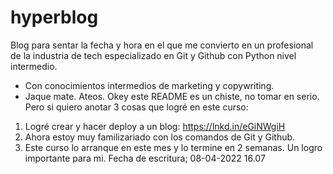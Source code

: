 # hyperblog
Blog para sentar la fecha y hora en el que me convierto en un profesional de la industria de tech especializado en Git y Github con Python nivel intermedio.
- Con conocimientos intermedios de marketing y copywriting.
- Jaque mate. Ateos.
Okey este README es un chiste, no tomar en serio. Pero si quiero anotar 3 cosas que logré en este curso:
1. Logré crear y hacer deploy a un blog: https://lnkd.in/eGiNWgiH
2. Ahora estoy muy familizariado con los comandos de Git y Github.
3. Este curso lo arranque en este mes y lo termine en 2 semanas. Un logro importante para mi. Fecha de escritura; 08-04-2022 16.07